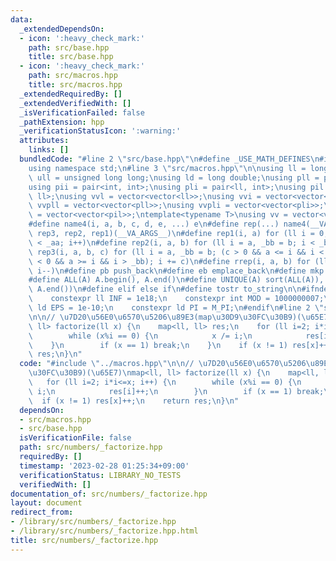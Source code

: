 ```yaml
---
data:
  _extendedDependsOn:
  - icon: ':heavy_check_mark:'
    path: src/base.hpp
    title: src/base.hpp
  - icon: ':heavy_check_mark:'
    path: src/macros.hpp
    title: src/macros.hpp
  _extendedRequiredBy: []
  _extendedVerifiedWith: []
  _isVerificationFailed: false
  _pathExtension: hpp
  _verificationStatusIcon: ':warning:'
  attributes:
    links: []
  bundledCode: "#line 2 \"src/base.hpp\"\n#define _USE_MATH_DEFINES\n#include <bits/stdc++.h>\n\
    using namespace std;\n#line 3 \"src/macros.hpp\"\n\nusing ll = long long;\nusing\
    \ ull = unsigned long long;\nusing ld = long double;\nusing pll = pair<ll, ll>;\n\
    using pii = pair<int, int>;\nusing pli = pair<ll, int>;\nusing pil = pair<int,\
    \ ll>;\nusing vvl = vector<vector<ll>>;\nusing vvi = vector<vector<int>>;\nusing\
    \ vvpll = vector<vector<pll>>;\nusing vvpli = vector<vector<pli>>;\nusing vvpil\
    \ = vector<vector<pil>>;\ntemplate<typename T>\nusing vv = vector<vector<T>>;\n\
    #define name4(i, a, b, c, d, e, ...) e\n#define rep(...) name4(__VA_ARGS__, rep4,\
    \ rep3, rep2, rep1)(__VA_ARGS__)\n#define rep1(i, a) for (ll i = 0, _aa = a; i\
    \ < _aa; i++)\n#define rep2(i, a, b) for (ll i = a, _bb = b; i < _bb; i++)\n#define\
    \ rep3(i, a, b, c) for (ll i = a, _bb = b; (c > 0 && a <= i && i < _bb) or (c\
    \ < 0 && a >= i && i > _bb); i += c)\n#define rrep(i, a, b) for (ll i=(a); i>(b);\
    \ i--)\n#define pb push_back\n#define eb emplace_back\n#define mkp make_pair\n\
    #define ALL(A) A.begin(), A.end()\n#define UNIQUE(A) sort(ALL(A)), A.erase(unique(ALL(A)),\
    \ A.end())\n#define elif else if\n#define tostr to_string\n\n#ifndef CONSTANTS\n\
    \    constexpr ll INF = 1e18;\n    constexpr int MOD = 1000000007;\n    constexpr\
    \ ld EPS = 1e-10;\n    constexpr ld PI = M_PI;\n#endif\n#line 2 \"src/numbers/_factorize.hpp\"\
    \n\n// \u7D20\u56E0\u6570\u5206\u89E3(map\u30D9\u30FC\u30B9)(\u65E7)\nmap<ll,\
    \ ll> factorize(ll x) {\n    map<ll, ll> res;\n    for (ll i=2; i*i<=x; i++) {\n\
    \        while (x%i == 0) {\n            x /= i;\n            res[i]++;\n    \
    \    }\n        if (x == 1) break;\n    }\n    if (x != 1) res[x]++;\n    return\
    \ res;\n}\n"
  code: "#include \"../macros.hpp\"\n\n// \u7D20\u56E0\u6570\u5206\u89E3(map\u30D9\
    \u30FC\u30B9)(\u65E7)\nmap<ll, ll> factorize(ll x) {\n    map<ll, ll> res;\n \
    \   for (ll i=2; i*i<=x; i++) {\n        while (x%i == 0) {\n            x /=\
    \ i;\n            res[i]++;\n        }\n        if (x == 1) break;\n    }\n  \
    \  if (x != 1) res[x]++;\n    return res;\n}\n"
  dependsOn:
  - src/macros.hpp
  - src/base.hpp
  isVerificationFile: false
  path: src/numbers/_factorize.hpp
  requiredBy: []
  timestamp: '2023-02-28 01:25:34+09:00'
  verificationStatus: LIBRARY_NO_TESTS
  verifiedWith: []
documentation_of: src/numbers/_factorize.hpp
layout: document
redirect_from:
- /library/src/numbers/_factorize.hpp
- /library/src/numbers/_factorize.hpp.html
title: src/numbers/_factorize.hpp
---
```

